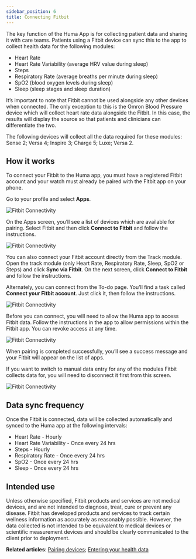 ```yaml
---
sidebar_position: 6
title: Connecting Fitbit
---
```


The key function of the Huma App is for collecting patient data and sharing it with care teams. Patients using a Fitbit device can sync this to the app to collect health data for the following modules:
- Heart Rate
- Heart Rate Variability (average HRV value during sleep)
- Steps
- Respiratory Rate (average breaths per minute during sleep)
- SpO2 (blood oxygen levels during sleep)
- Sleep (sleep stages and sleep duration)

It’s important to note that Fitbit cannot be used alongside any other devices when connected. The only exception to this is the Omron Blood Pressure device which will collect heart rate data alongside the Fitbit. In this case, the results will display the source so that patients and clinicians can differentiate the two. 

The following devices will collect all the data required for these modules: Sense 2; Versa 4; Inspire 3; Charge 5; Luxe; Versa 2.  

## How it works​

To connect your Fitbit to the Huma app, you must have a registered Fitbit account and your watch must already be paired with the Fitbit app on your phone.

Go to your profile and select **Apps**. 

![Fitbit Connectivity](../assets/Fitbit01.png)

On the Apps screen, you’ll see a list of devices which are available for pairing. Select Fitbit and then click **Connect to Fitbit** and follow the instructions. 

![Fitbit Connectivity](../assets/Fitbit03.png)

You can also connect your Fitbit account directly from the Track module. Open the track module (only Heart Rate, Respiratory Rate, Sleep, SpO2 or Steps) and click **Sync via Fitbit**. On the next screen, click **Connect to Fitbit** and follow the instructions. 

Alternately, you can connect from the To-do page. You’ll find a task called **Connect your Fitbit account**. Just click it, then follow the instructions. 

![Fitbit Connectivity](../assets/Fitbit05.png)

Before you can connect, you will need to allow the Huma app to access Fitbit data. Follow the instructions in the app to allow permissions within the Fitbit app. You can revoke access at any time.

![Fitbit Connectivity](../assets/Fitbit02.png)

When pairing is completed successfully, you’ll see a success message and your Fitbit will appear on the list of apps.

If you want to switch to manual data entry for any of the modules Fitbit collects data for, you will need to disconnect it first from this screen.

![Fitbit Connectivity](../assets/Fitbit04.png)

## Data sync frequency

Once the Fitbit is connected, data will be collected automatically and synced to the Huma app at the following intervals:

- Heart Rate - Hourly
- Heart Rate Variability - Once every 24 hrs
- Steps - Hourly
- Respiratory Rate - Once every 24 hrs
- SpO2 - Once every 24 hrs
- Sleep - Once every 24 hrs

## Intended use

Unless otherwise specified, Fitbit products and services are not medical devices, and are not intended to diagnose, treat, cure or prevent any disease. Fitbit has developed products and services to track certain wellness information as accurately as reasonably possible. However, the data collected is not intended to be equivalent to medical devices or scientific measurement devices and should be clearly communicated to the client prior to deployment.

**Related articles**: [Pairing devices](../getting-started/pairing-devices.md); [Entering your health data](./entering-your-health-data.md)
